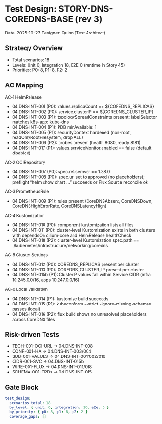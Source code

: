 # Test Design: STORY-DNS-COREDNS-BASE (rev 3)

Date: 2025-10-27
Designer: Quinn (Test Architect)

## Strategy Overview
- Total scenarios: 18
- Levels: Unit 0, Integration 18, E2E 0 (runtime in Story 45)
- Priorities: P0: 8, P1: 8, P2: 2

## AC Mapping

AC‑1 HelmRelease
- 04.DNS-INT-001 (P0): values.replicaCount == ${COREDNS_REPLICAS}
- 04.DNS-INT-002 (P0): service.clusterIP == ${COREDNS_CLUSTER_IP}
- 04.DNS-INT-003 (P1): topologySpreadConstraints present; labelSelector matches k8s-app: kube-dns
- 04.DNS-INT-004 (P1): PDB minAvailable: 1
- 04.DNS-INT-005 (P1): securityContext hardened (non-root, readOnlyRootFilesystem, drop ALL)
- 04.DNS-INT-006 (P2): probes present (health 8080, ready 8181)
- 04.DNS-INT-017 (P1): values.serviceMonitor.enabled == false (default disabled)

AC‑2 OCIRepository
- 04.DNS-INT-007 (P0): spec.ref.semver == 1.38.0
- 04.DNS-INT-008 (P0): spec.url set to approved (no placeholders); preflight “helm show chart …” succeeds or Flux Source reconcile ok

AC‑3 PrometheusRule
- 04.DNS-INT-009 (P1): rules present (CoreDNSAbsent, CoreDNSDown, CoreDNSHighErrorRate, CoreDNSLatencyHigh)

AC‑4 Kustomization
- 04.DNS-INT-010 (P0): component kustomization lists all files
- 04.DNS-INT-011 (P0): cluster-level Kustomization exists in both clusters with dependsOn cilium-core and HelmRelease healthCheck
- 04.DNS-INT-018 (P2): cluster-level Kustomization spec.path == ./kubernetes/infrastructure/networking/coredns

AC‑5 Cluster Settings
- 04.DNS-INT-012 (P0): COREDNS_REPLICAS present per cluster
- 04.DNS-INT-013 (P0): COREDNS_CLUSTER_IP present per cluster
- 04.DNS-INT-015b (P1): ClusterIP values fall within Service CIDR (infra 10.245.0.0/16, apps 10.247.0.0/16)

AC‑6 Local Validation
- 04.DNS-INT-014 (P1): kustomize build succeeds
- 04.DNS-INT-015 (P1): kubeconform --strict -ignore-missing-schemas passes (local)
- 04.DNS-INT-016 (P2): flux build shows no unresolved placeholders across CoreDNS files

## Risk-driven Tests
- TECH-001-OCI-URL → 04.DNS-INT-008
- CONF-001-HA → 04.DNS-INT-003/004
- SUB-001-VALUES → 04.DNS-INT-001/002/016
- CIDR-001-SVC → 04.DNS-INT-015b
- WIRE-001-FLUX → 04.DNS-INT-011/018
- SCHEMA-001-CRDs → 04.DNS-INT-015

## Gate Block
```yaml
test_design:
  scenarios_total: 18
  by_level: { unit: 0, integration: 18, e2e: 0 }
  by_priority: { p0: 8, p1: 8, p2: 2 }
  coverage_gaps: []
```

